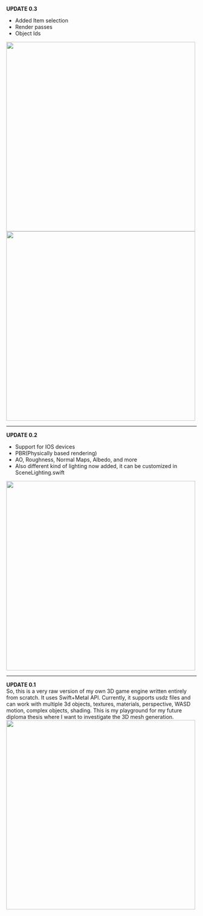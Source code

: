 
**UPDATE 0.3**
* Added Item selection
* Render passes
* Object Ids
<img src="https://i.ibb.co/rv6mYRB/2648172d-4bba-4545-b04b-1e5d25a82a15.jpg" width="500">
<img src="https://i.ibb.co/0KTYcgj/e39593c0-2d95-441c-8899-2d4ba5bed22b.jpg" width="500">

___

**UPDATE 0.2**
* Support for IOS devices
* PBR(Physically based rendering)
* AO, Roughness, Normal Maps, Albedo, and more
* Also different kind of lighting now added, it can be customized in SceneLighting.swift
<img src="https://i.ibb.co/s5s8Zyj/photo-5339390260649515280-w.jpg" width="500">

___

**UPDATE 0.1** <br />
So, this is a very raw version of my own 3D game engine written entirely from scratch. It uses Swift+Metal API. Currently, it supports usdz files and can work with multiple 3d objects, textures, materials, perspective, WASD motion, complex objects, shading. This is my playground for my future diploma thesis where I want to investigate the 3D mesh generation.<br />
<img src="https://i.ibb.co/NSyH956/image.jpg" width="500">
